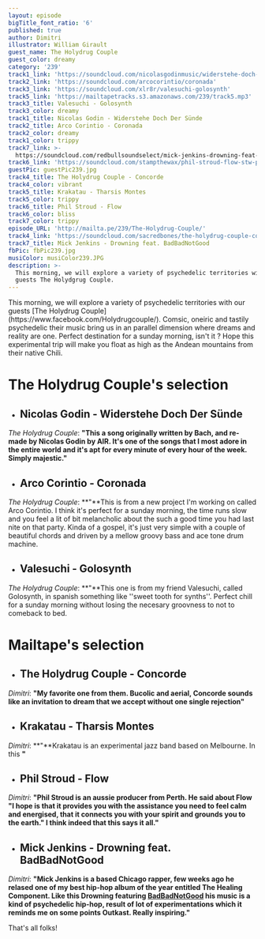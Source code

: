 ```yaml
---
layout: episode
bigTitle_font_ratio: '6'
published: true
author: Dimitri
illustrator: William Girault
guest_name: The Holydrug Couple
guest_color: dreamy
category: '239'
track1_link: 'https://soundcloud.com/nicolasgodinmusic/widerstehe-doch-der-sunde'
track2_link: 'https://soundcloud.com/arcocorintio/coronada'
track3_link: 'https://soundcloud.com/xlr8r/valesuchi-golosynth'
track5_link: 'https://mailtapetracks.s3.amazonaws.com/239/track5.mp3'
track3_title: Valesuchi - Golosynth
track3_color: dreamy
track1_title: Nicolas Godin - Widerstehe Doch Der Sünde
track2_title: Arco Corintio - Coronada
track2_color: dreamy
track1_color: trippy
track7_link: >-
  https://soundcloud.com/redbullsoundselect/mick-jenkins-drowning-feat-badbadnotgood
track6_link: 'https://soundcloud.com/stampthewax/phil-stroud-flow-stw-premiere'
guestPic: guestPic239.jpg
track4_title: The Holydrug Couple - Concorde
track4_color: vibrant
track5_title: Krakatau - Tharsis Montes
track5_color: trippy
track6_title: Phil Stroud - Flow
track6_color: bliss
track7_color: trippy
episode_URL: 'http://mailta.pe/239/The-Holydrug-Couple/'
track4_link: 'https://soundcloud.com/sacredbones/the-holydrug-couple-concorde'
track7_title: Mick Jenkins - Drowning feat. BadBadNotGood
fbPic: fbPic239.jpg
musiColor: musiColor239.JPG
description: >-
  This morning, we will explore a variety of psychedelic territories with our
  guests The Holydgrug Couple.
---
```

<p id="introduction">This morning, we will explore a variety of psychedelic territories with our guests [The Holydrug Couple](https://www.facebook.com/Holydrugcouple/). Comsic, oneiric and tastily psychedelic their music bring us in an parallel dimension where dreams and reality are one. Perfect destination for a sunday morning, isn't it ? Hope this experimental trip will make you float as high as the Andean mountains from their native Chili.</p>


# **The Holydrug Couple's selection**

+ ## Nicolas Godin - Widerstehe Doch Der Sünde
_The Holydrug Couple_: **"**This a song originally written by Bach, and re-made by Nicolas Godin by AIR. It's one of the songs that I most adore in the entire world and it's apt for every minute of every hour of the week. Simply majestic.**"**

+ ## Arco Corintio - Coronada
_The Holydrug Couple_: **"**This is from a new project I'm working on called Arco Corintio. I think it's perfect for a sunday morning, the time runs slow and you feel a lit of bit melancholic about the such a good time you had last nite on that party. Kinda of a gospel, it's just very simple with a couple of beautiful chords and driven by a mellow groovy bass and ace tone drum machine.

+ ## Valesuchi - Golosynth
_The Holydrug Couple_: **"**This one is from my friend Valesuchi, called Golosynth, in spanish something like ''sweet tooth for synths''. Perfect chill for a sunday morning without losing the necesary groovness to not to comeback to bed.

# **Mailtape's selection**

+ ## The Holydrug Couple - Concorde
_Dimitri_: **"**My favorite one from them. Bucolic and aerial, Concorde sounds like an invitation to dream that we accept without one single rejection**"**

+ ## Krakatau - Tharsis Montes
_Dimitri_: **"**Krakatau is an experimental jazz band based on Melbourne. In this  **"**

+ ## Phil Stroud - Flow
_Dimitri_: **"**Phil Stroud is an aussie producer from Perth. He said about Flow "I hope is that it provides you with the assistance you need to feel calm and energised, that it connects you with your spirit and grounds you to the earth." I think indeed that this says it all.**"**

+ ## Mick Jenkins - Drowning feat. BadBadNotGood
_Dimitri_: **"**Mick Jenkins is a based Chicago rapper, few weeks ago he relased one of my best hip-hop album of the year entitled The Healing Component. Like this Drowning featuring [BadBadNotGood](http://mailta.pe/110/BBNG/) his music is a kind of psychedelic hip-hop, result of lot of experimentations which it reminds me on some points Outkast. Really inspiring.**"**

<p id="outroduction">That's all folks!</p>
